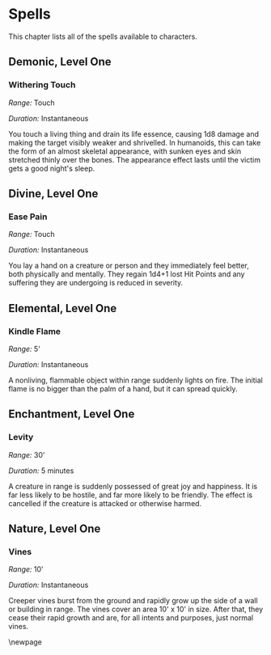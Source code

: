 # Spells

This chapter lists all of the spells available to characters.

## Demonic, Level One

### Withering Touch

*Range:* Touch

*Duration:* Instantaneous

You touch a living thing and drain its life essence, causing 1d8
damage and making the target visibly weaker and shrivelled. In
humanoids, this can take the form of an almost skeletal appearance,
with sunken eyes and skin stretched thinly over the bones. The
appearance effect lasts until the victim gets a good night's sleep.

## Divine, Level One

### Ease Pain

*Range:* Touch

*Duration:* Instantaneous

You lay a hand on a creature or person and they immediately feel
better, both physically and mentally. They regain 1d4+1 lost Hit
Points and any suffering they are undergoing is reduced in
severity.

## Elemental, Level One

### Kindle Flame

*Range:* 5'

*Duration:* Instantaneous

A nonliving, flammable object within range suddenly lights on fire.
The initial flame is no bigger than the palm of a hand, but it can
spread quickly.

## Enchantment, Level One

### Levity

*Range:* 30'

*Duration:* 5 minutes

A creature in range is suddenly possessed of great joy and happiness.
It is far less likely to be hostile, and far more likely to be
friendly. The effect is cancelled if the creature is attacked or
otherwise harmed.

## Nature, Level One

### Vines

*Range:* 10'

*Duration:* Instantaneous

Creeper vines burst from the ground and rapidly grow up the side of
a wall or building in range. The vines cover an area 10' x 10' in
size. After that, they cease their rapid growth and are, for all
intents and purposes, just normal vines.

\newpage
